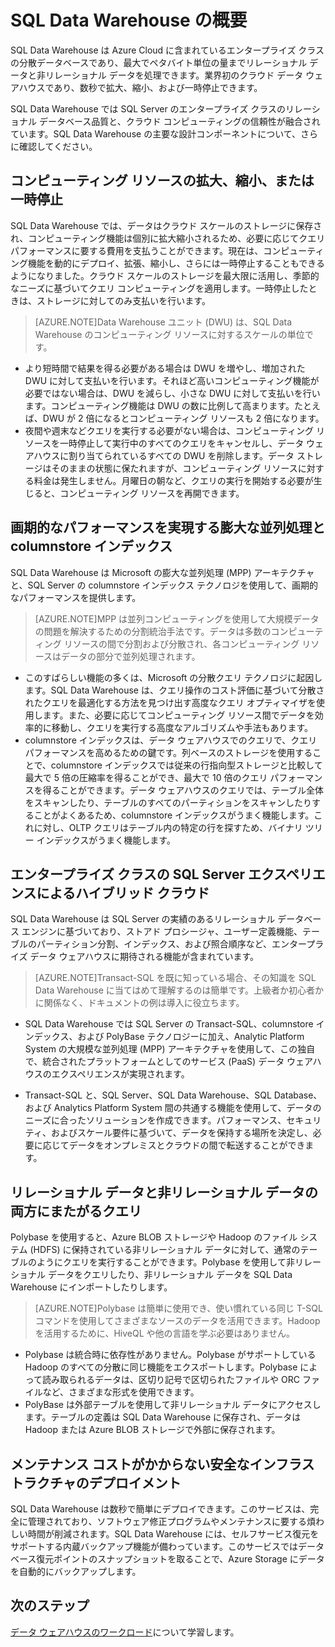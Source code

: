 <properties
   pageTitle="SQL Data Warehouse の概要 | Microsoft Azure"
   description="Azure Cloud に含まれているエンタープライズ クラスの分散データベースであり、最大でペタバイト単位の量までリレーショナル データと非リレーショナル データを処理できます。業界初のクラウド データ ウェアハウスであり、数秒で拡大、縮小、および一時停止できます。"
   services="sql-data-warehouse"
   documentationCenter="NA"
   authors="barbkess"
   manager="jhubbard"
   editor=""/>

<tags
   ms.service="sql-data-warehouse"
   ms.devlang="NA"
   ms.topic="article"
   ms.tgt_pltfrm="NA"
   ms.workload="data-services"
   ms.date="05/23/2015"
   ms.author="barbkess;JRJ@BigBangData.co.uk;"/>

# SQL Data Warehouse の概要

SQL Data Warehouse は Azure Cloud に含まれているエンタープライズ クラスの分散データベースであり、最大でペタバイト単位の量までリレーショナル データと非リレーショナル データを処理できます。業界初のクラウド データ ウェアハウスであり、数秒で拡大、縮小、および一時停止できます。

SQL Data Warehouse では SQL Server のエンタープライズ クラスのリレーショナル データベース品質と、クラウド コンピューティングの信頼性が融合されています。SQL Data Warehouse の主要な設計コンポーネントについて、さらに確認してください。

## コンピューティング リソースの拡大、縮小、または一時停止
SQL Data Warehouse では、データはクラウド スケールのストレージに保存され、コンピューティング機能は個別に拡大縮小されるため、必要に応じてクエリ パフォーマンスに要する費用を支払うことができます。現在は、コンピューティング機能を動的にデプロイ、拡張、縮小し、さらには一時停止することもできるようになりました。クラウド スケールのストレージを最大限に活用し、季節的なニーズに基づいてクエリ コンピューティングを適用します。一時停止したときは、ストレージに対してのみ支払いを行います。

> [AZURE.NOTE]Data Warehouse ユニット (DWU) は、SQL Data Warehouse のコンピューティング リソースに対するスケールの単位です。

- より短時間で結果を得る必要がある場合は DWU を増やし、増加された DWU に対して支払いを行います。それほど高いコンピューティング機能が必要ではない場合は、DWU を減らし、小さな DWU に対して支払いを行います。コンピューティング機能は DWU の数に比例して高まります。たとえば、DWU が 2 倍になるとコンピューティング リソースも 2 倍になります。 
- 夜間や週末などクエリを実行する必要がない場合は、コンピューティング リソースを一時停止して実行中のすべてのクエリをキャンセルし、データ ウェアハウスに割り当てられているすべての DWU を削除します。データ ストレージはそのままの状態に保たれますが、コンピューティング リソースに対する料金は発生しません。月曜日の朝など、クエリの実行を開始する必要が生じると、コンピューティング リソースを再開できます。 

## 画期的なパフォーマンスを実現する膨大な並列処理と columnstore インデックス
SQL Data Warehouse は Microsoft の膨大な並列処理 (MPP) アーキテクチャと、SQL Server の columnstore インデックス テクノロジを使用して、画期的なパフォーマンスを提供します。

> [AZURE.NOTE]MPP は並列コンピューティングを使用して大規模データの問題を解決するための分割統治手法です。データは多数のコンピューティング リソースの間で分割および分散され、各コンピューティング リソースはデータの部分で並列処理されます。

- このすばらしい機能の多くは、Microsoft の分散クエリ テクノロジに起因します。SQL Data Warehouse は、クエリ操作のコスト評価に基づいて分散されたクエリを最適化する方法を見つけ出す高度なクエリ オプティマイザを使用します。また、必要に応じてコンピューティング リソース間でデータを効率的に移動し、クエリを実行する高度なアルゴリズムや手法もあります。
- columnstore インデックスは、データ ウェアハウスでのクエリで、クエリ パフォーマンスを高めるための鍵です。列ベースのストレージを使用することで、columnstore インデックスでは従来の行指向型ストレージと比較して最大で 5 倍の圧縮率を得ることができ、最大で 10 倍のクエリ パフォーマンスを得ることができます。データ ウェアハウスのクエリでは、テーブル全体をスキャンしたり、テーブルのすべてのパーティションをスキャンしたりすることがよくあるため、columnstore インデックスがうまく機能します。これに対し、OLTP クエリはテーブル内の特定の行を探すため、バイナリ ツリー インデックスがうまく機能します。


## エンタープライズ クラスの SQL Server エクスペリエンスによるハイブリッド クラウド
SQL Data Warehouse は SQL Server の実績のあるリレーショナル データベース エンジンに基づいており、ストアド プロシージャ、ユーザー定義機能、テーブルのパーティション分割、インデックス、および照合順序など、エンタープライズ データ ウェアハウスに期待される機能が含まれています。

> [AZURE.NOTE]Transact-SQL を既に知っている場合、その知識を SQL Data Warehouse に当てはめて理解するのは簡単です。上級者か初心者かに関係なく、ドキュメントの例は導入に役立ちます。

- SQL Data Warehouse では SQL Server の Transact-SQL、columnstore インデックス、および PolyBase テクノロジーに加え、Analytic Platform System の大規模な並列処理 (MPP) アーキテクチャを使用して、この独自で、統合されたプラットフォームとしてのサービス (PaaS) データ ウェアハウスのエクスペリエンスが実現されます。  

- Transact-SQL と、SQL Server、SQL Data Warehouse、SQL Database、および Analytics Platform System 間の共通する機能を使用して、データのニーズに合ったソリューションを作成できます。パフォーマンス、セキュリティ、およびスケール要件に基づいて、データを保持する場所を決定し、必要に応じてデータをオンプレミスとクラウドの間で転送することができます。


## リレーショナル データと非リレーショナル データの両方にまたがるクエリ
Polybase を使用すると、Azure BLOB ストレージや Hadoop のファイル システム (HDFS) に保持されている非リレーショナル データに対して、通常のテーブルのようにクエリを実行することができます。Polybase を使用して非リレーショナル データをクエリしたり、非リレーショナル データを SQL Data Warehouse にインポートしたりします。

> [AZURE.NOTE]Polybase は簡単に使用でき、使い慣れている同じ T-SQL コマンドを使用してさまざまなソースのデータを活用できます。Hadoop を活用するために、HiveQL や他の言語を学ぶ必要はありません。

- Polybase は統合時に依存性がありません。Polybase がサポートしている Hadoop のすべての分散に同じ機能をエクスポートします。Polybase によって読み取られるデータは、区切り記号で区切られたファイルや ORC ファイルなど、さまざまな形式を使用できます。
- PolyBase は外部テーブルを使用して非リレーショナル データにアクセスします。テーブルの定義は SQL Data Warehouse に保存され、データは Hadoop または Azure BLOB ストレージで外部に保存されます。


## メンテナンス コストがかからない安全なインフラストラクチャのデプロイメント
SQL Data Warehouse は数秒で簡単にデプロイできます。このサービスは、完全に管理されており、ソフトウェア修正プログラムやメンテナンスに要する煩わしい時間が削減されます。SQL Data Warehouse には、セルフサービス復元をサポートする内蔵バックアップ機能が備わっています。このサービスではデータベース復元ポイントのスナップショットを取ることで、Azure Storage にデータを自動的にバックアップします。


## 次のステップ
[データ ウェアハウスのワークロード]について学習します。

<!--Image references-->

<!--Article references-->
[データ ウェアハウスのワークロード]: ./sql-data-warehouse-overview-workload.md

<!--MSDN references-->

<!--Other Web references-->

<!---HONumber=July15_HO4-->